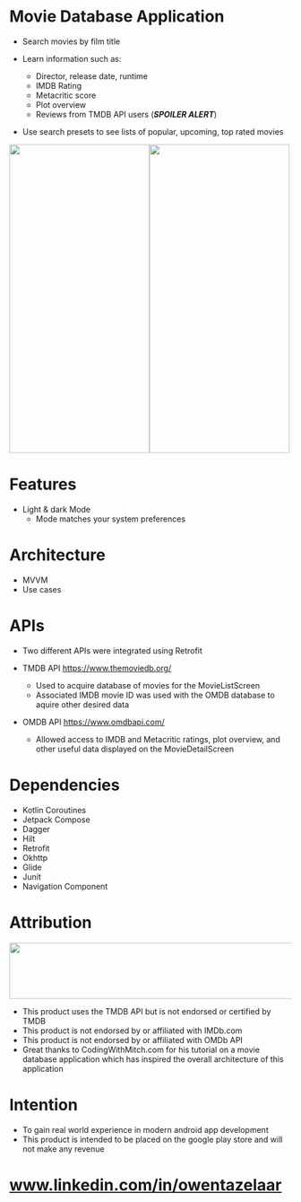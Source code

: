 # Movie Database Application

- Search movies by film title

- Learn information such as:
  - Director, release date, runtime
  - IMDB Rating
  - Metacritic score
  - Plot overview
  - Reviews from TMDB API users (***SPOILER ALERT***)

- Use search presets to see lists of popular, upcoming, top rated movies

<img src="https://user-images.githubusercontent.com/98372611/221631977-e1e4fda2-9aad-4736-a5b3-2ae35a835e68.png" width="250" height="550"><img src="https://user-images.githubusercontent.com/98372611/221631989-bf245f37-a128-40f3-b1f8-86415b809ee0.png" width="250" height="550">

# Features
- Light & dark Mode
  - Mode matches your system preferences

# Architecture
- MVVM
- Use cases

# APIs
- Two different APIs were integrated using Retrofit

- TMDB API https://www.themoviedb.org/
  - Used to acquire database of movies for the MovieListScreen
  - Associated IMDB movie ID was used with the OMDB database to aquire other desired data

- OMDB API https://www.omdbapi.com/
  - Allowed access to IMDB and Metacritic ratings, plot overview, and other useful data displayed on the MovieDetailScreen

# Dependencies
- Kotlin Coroutines
- Jetpack Compose
- Dagger
- Hilt
- Retrofit
- Okhttp
- Glide
- Junit
- Navigation Component

# Attribution
<img src="https://www.themoviedb.org/assets/2/v4/logos/v2/blue_long_1-8ba2ac31f354005783fab473602c34c3f4fd207150182061e425d366e4f34596.svg" width="550" height="100">

- This product uses the TMDB API but is not endorsed or certified by TMDB
- This product is not endorsed by or affiliated with IMDb.com
- This product is not endorsed by or affiliated with OMDb API
- Great thanks to CodingWithMitch.com for his tutorial on a movie database application which has inspired
the overall architecture of this application

# Intention
- To gain real world experience in modern android app development
- This product is intended to be placed on the google play store and will not make any revenue

# www.linkedin.com/in/owentazelaar
